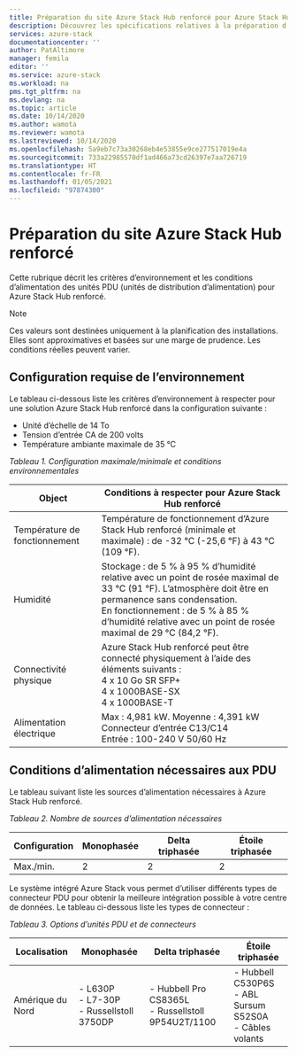 ```yaml
---
title: Préparation du site Azure Stack Hub renforcé pour Azure Stack Hub | Microsoft Docs
description: Découvrez les spécifications relatives à la préparation d’un site pour une solution Azure Stack Hub renforcé.
services: azure-stack
documentationcenter: ''
author: PatAltimore
manager: femila
editor: ''
ms.service: azure-stack
ms.workload: na
pms.tgt_pltfrm: na
ms.devlang: na
ms.topic: article
ms.date: 10/14/2020
ms.author: wamota
ms.reviewer: wamota
ms.lastreviewed: 10/14/2020
ms.openlocfilehash: 5a9eb7c73a30268eb4e53855e9ce277517019e4a
ms.sourcegitcommit: 733a22985570df1ad466a73cd26397e7aa726719
ms.translationtype: HT
ms.contentlocale: fr-FR
ms.lasthandoff: 01/05/2021
ms.locfileid: "97874300"
---
```

# <a name="azure-stack-hub-ruggedized-site-readiness"></a>Préparation du site Azure Stack Hub renforcé

Cette rubrique décrit les critères d’environnement et les conditions d’alimentation des unités PDU (unités de distribution d’alimentation) pour Azure Stack Hub renforcé. 

>[!NOTE]
>Ces valeurs sont destinées uniquement à la planification des installations. Elles sont approximatives et basées sur une marge de prudence. Les conditions réelles peuvent varier.

## <a name="environmental-requirements"></a>Configuration requise de l’environnement

Le tableau ci-dessous liste les critères d’environnement à respecter pour une solution Azure Stack Hub renforcé dans la configuration suivante :

- Unité d’échelle de 14 To
- Tension d’entrée CA de 200 volts
- Température ambiante maximale de 35 °C

*Tableau 1. Configuration maximale/minimale et conditions environnementales*

| Object                         | Conditions à respecter pour Azure Stack Hub renforcé               |
|--------------------------------|--------------------------------|
|Température de fonctionnement           | Température de fonctionnement d’Azure Stack Hub renforcé (minimale et maximale) : de -32 °C (-25,6 °F) à 43 °C (109 °F).    |
|Humidité           | Stockage : de 5 % à 95 % d’humidité relative avec un point de rosée maximal de 33 °C (91 °F). L’atmosphère doit être en permanence sans condensation. <br> En fonctionnement : de 5 % à 85 % d’humidité relative avec un point de rosée maximal de 29 °C (84,2 °F).
|Connectivité physique           | Azure Stack Hub renforcé peut être connecté physiquement à l’aide des éléments suivants : <br>4 x 10 Go SR SFP+ <br>4 x 1000BASE-SX <br>4 x 1000BASE-T
|Alimentation électrique                     | Max : 4,981 kW. Moyenne : 4,391 kW<br> Connecteur d’entrée C13/C14<br> Entrée : 100-240 V 50/60 Hz

## <a name="pdu-power-drop-requirements"></a>Conditions d’alimentation nécessaires aux PDU

Le tableau suivant liste les sources d’alimentation nécessaires à Azure Stack Hub renforcé.

*Tableau 2. Nombre de sources d’alimentation nécessaires*

| Configuration  | Monophasée  | Delta triphasée |Étoile triphasée |
|----------------|---------------|-------------------|----------------|
|Max./min.        | 2             | 2                 | 2              |

Le système intégré Azure Stack vous permet d’utiliser différents types de connecteur PDU pour obtenir la meilleure intégration possible à votre centre de données. Le tableau ci-dessous liste les types de connecteur :

*Tableau 3. Options d’unités PDU et de connecteurs*

| Localisation     | Monophasée                                | Delta triphasée                                   | Étoile triphasée                                        |
|--------------|---------------------------------------------|-----------------------------------------------------|-----------------------------------------------------------|
|Amérique du Nord |- L630P<br>- L7-30P<br>- Russellstoll 3750DP |- Hubbell Pro CS8365L<br>- Russellstoll 9P54U2T/1100 |- Hubbell C530P6S<br>- ABL Sursum S52S0A<br>- Câbles volants |


